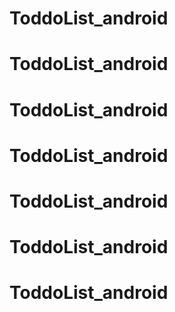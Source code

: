 # ToddoList_android
# ToddoList_android
# ToddoList_android
# ToddoList_android
# ToddoList_android
# ToddoList_android
# ToddoList_android
